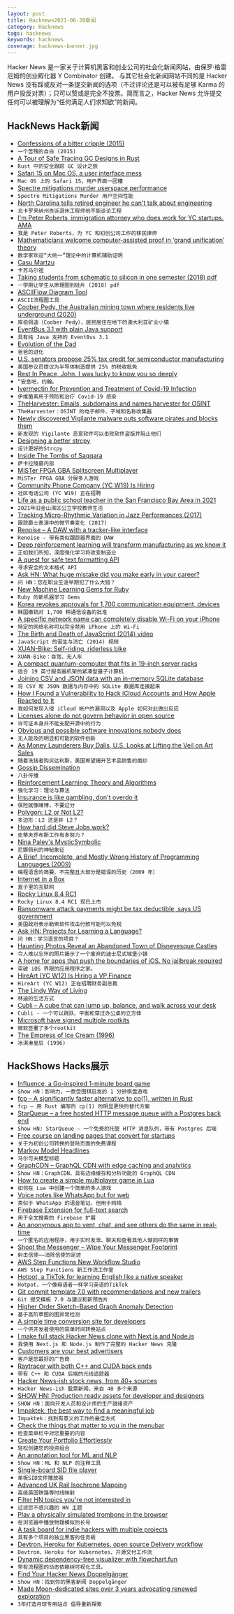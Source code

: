 ```yaml
---
layout: post
title: Hacknews2021-06-20新闻
category: Hacknews
tags: hacknews
keywords: hacknews
coverage: hacknews-banner.jpg
---
```


Hacker News 是一家关于计算机黑客和创业公司的社会化新闻网站，由保罗·格雷厄姆的创业孵化器 Y Combinator 创建。
与其它社会化新闻网站不同的是 Hacker News 没有踩或反对一条提交新闻的选项（不过评论还是可以被有足够 Karma 的用户投反对票）；只可以赞或是完全不投票。简而言之，Hacker News 允许提交任何可以被理解为“任何满足人们求知欲”的新闻。

## HackNews Hack新闻


- [Confessions of a bitter cripple (2015)](https://politicalphilosopher.net/2015/05/15/featured-philosop-her-elizabeth-barnes/)
- `一个苦残的自白 (2015)`
- [A Tour of Safe Tracing GC Designs in Rust](https://manishearth.github.io/blog/2021/04/05/a-tour-of-safe-tracing-gc-designs-in-rust/)
- `Rust 中的安全跟踪 GC 设计之旅`
- [Safari 15 on Mac OS, a user interface mess](https://morrick.me/archives/9368)
- `Mac OS 上的 Safari 15，用户界面一团糟`
- [Spectre mitigations murder userspace performance](https://robert.ocallahan.org/2021/06/spectre-mitigations-murder-userspace.html)
- `Spectre Mitigations Murder 用户空间性能`
- [North Carolina tells retired engineer he can't talk about engineering](https://ij.org/press-release/north-carolina-board-tells-retired-engineer-he-cant-talk-about-engineering/)
- `北卡罗来纳州告诉退休工程师他不能谈论工程`
- [I'm Peter Roberts, immigration attorney who does work for YC startups. AMA](item?id=27560781)
- `我是 Peter Roberts，为 YC 和初创公司工作的移民律师`
- [Mathematicians welcome computer-assisted proof in ‘grand unification’ theory](https://www.nature.com/articles/d41586-021-01627-2)
- `数学家欢迎“大统一”理论中的计算机辅助证明`
- [Casu Martzu](https://en.wikipedia.org/wiki/Casu_martzu)
- `卡苏马尔祖`
- [Taking students from schematic to silicon in one semester (2018) pdf](https://people.eecs.berkeley.edu/~pister/publications/2018/BurnettTapeoutClassISCAS2018.pdf)
- `一学期让学生从原理图到硅片 (2018) pdf`
- [ASCIIFlow Diagram Tool](https://asciiflow.com/)
- `ASCII流程图工具`
- [Coober Pedy, the Australian mining town where residents live underground (2020)](https://www.businessinsider.com/inside-coober-pedy-australias-underground-town-2016-1)
- `库伯佩迪（Coober Pedy），居民居住在地下的澳大利亚矿业小镇`
- [EventBus 3.1 with plain Java support](https://greenrobot.org/release/eventbus-3-1-plain-java-support/)
- `具有纯 Java 支持的 EventBus 3.1`
- [Evolution of the Dad](https://knowablemagazine.org/article/living-world/2021/evolution-dad)
- `爸爸的进化`
- [U.S. senators propose 25% tax credit for semiconductor manufacturing](https://www.reuters.com/article/ctech-us-usa-semiconductors-congress-idCAKCN2DT29F-OCATC)
- `美国参议员提议为半导体制造提供 25% 的税收抵免`
- [Rest In Peace, John. I was lucky to know you so deeply](https://peewee.com/2021/06/18/rest-in-peace-john-paragon/)
- `“安息吧，约翰。`
- [Ivermectin for Prevention and Treatment of Covid-19 Infection](https://journals.lww.com/americantherapeutics/Abstract/9000/Ivermectin_for_Prevention_and_Treatment_of.98040.aspx)
- `伊维菌素用于预防和治疗 Covid-19 感染`
- [TheHarvester: Emails, subdomains and names harvester for OSINT](https://github.com/laramies/theHarvester)
- `TheHarvester：OSINT 的电子邮件、子域和名称收集器`
- [Newly discovered Vigilante malware outs software pirates and blocks them](https://arstechnica.com/gadgets/2021/06/newly-discovered-vigilante-malware-outs-software-pirates-and-blocks-them/)
- `新发现的 Vigilante 恶意软件可以击败软件盗版并阻止他们`
- [Designing a better strcpy](https://saagarjha.com/blog/2020/04/12/designing-a-better-strcpy/)
- `设计更好的Strcpy`
- [Inside The Tombs of Saqqara](https://www.smithsonianmag.com/history/inside-tombs-saqqara-180977932/)
- `萨卡拉陵墓内部`
- [MiSTer FPGA GBA Splitscreen Multiplayer](https://www.youtube.com/watch?v=AJhx8SeI0Q8)
- `MiSTer FPGA GBA 分屏多人游戏`
- [Community Phone Company (YC W19) Is Hiring](https://www.ycombinator.com/companies/community-phone-company/jobs/6psvnZD-digital-marketing-specialist)
- `社区电话公司 (YC W19) 正在招聘`
- [Life as a public school teacher in the San Francisco Bay Area in 2021](http://adamcadre.ac/calendar/202105m.html)
- `2021年旧金山湾区公立学校教师生活`
- [Tracking Micro-Rhythmic Variation in Jazz Performances (2017)](https://www.researchgate.net/publication/319392963_A_Swingogram_Representation_for_Tracking_Micro-Rhythmic_Variation_in_Jazz_Performances)
- `跟踪爵士表演中的微节奏变化 (2017)`
- [Renoise – A DAW with a tracker-like interface](https://www.renoise.com/)
- `Renoise – 带有类似跟踪器界面的 DAW`
- [Deep reinforcement learning will transform manufacturing as we know it](https://techcrunch.com/2021/06/17/deep-reinforcement-learning-will-transform-manufacturing-as-we-know-it/)
- `正如我们所知，深度强化学习将改变制造业`
- [A quest for safe text formatting API](https://www.zverovich.net/2021/06/16/safe-formatting-api.html)
- `寻求安全的文本格式 API`
- [Ask HN: What huge mistake did you make early in your career?](item?id=27548204)
- `问 HN：您在职业生涯早期犯了什么大错？`
- [New Machine Learning Gems for Ruby](https://ankane.org/new-ml-gems)
- `Ruby 的新机器学习 Gems`
- [Korea revokes approvals for 1,700 communication equipment, devices](http://www.koreaherald.com/view.php?ud=20210617000953)
- `韩国撤销对 1,700 种通信设备的批准`
- [A specific network name can completely disable Wi-Fi on your iPhone](https://9to5mac.com/2021/06/19/a-specific-network-name-can-completely-disable-wi-fi-on-your-iphone/)
- `特定的网络名称可以完全禁用 iPhone 上的 Wi-Fi`
- [The Birth and Death of JavaScript (2014) video](https://www.destroyallsoftware.com/talks/the-birth-and-death-of-javascript)
- `JavaScript 的诞生与消亡 (2014) 视频`
- [XUAN-Bike: Self-riding, riderless bike](https://github.com/peng-zhihui/XUAN-Bike)
- `XUAN-Bike：自驾、无人车`
- [A compact quantum-computer that fits in 19-inch server racks](https://journals.aps.org/prxquantum/abstract/10.1103/PRXQuantum.2.020343)
- `适合 19 英寸服务器机架的紧凑型量子计算机`
- [Joining CSV and JSON data with an in-memory SQLite database](https://simonwillison.net/2021/Jun/19/sqlite-utils-memory/)
- `将 CSV 和 JSON 数据与内存中的 SQLite 数据库连接起来`
- [How I Found a Vulnerability to Hack iCloud Accounts and How Apple Reacted to It](https://thezerohack.com/apple-vulnerability-bug-bounty)
- `我如何发现入侵 iCloud 帐户的漏洞以及 Apple 如何对此做出反应`
- [Licenses alone do not govern behavior in open source](https://michaelweinberg.org/blog/2021/06/17/licenses-and-social-norms/)
- `许可证本身并不能支配开源中的行为`
- [Obvious and possible software innovations nobody does](https://scottlocklin.wordpress.com/2021/04/01/obvious-and-possible-software-innovations-nobody-does/)
- `无人能及的明显和可能的软件创新`
- [As Money Launderers Buy Dalís, U.S. Looks at Lifting the Veil on Art Sales](https://www.nytimes.com/2021/06/19/arts/design/money-laundering-art-market.html)
- `随着洗钱者购买达利斯，美国希望揭开艺术品销售的面纱`
- [Gossip Dissemination](https://martinfowler.com/articles/patterns-of-distributed-systems/gossip-dissemination.html)
- `八卦传播`
- [Reinforcement Learning: Theory and Algorithms](https://rltheorybook.github.io/)
- `强化学习：理论与算法`
- [Insurance is like gambling, don't overdo it](https://blog.viktomas.com/posts/insurance/)
- `保险就像赌博，不要过分`
- [Polygon: L2 or Not L2?](https://adlrocha.substack.com/p/adlrocha-polygon-l2-or-not-l2)
- `多边形：L2 还是非 L2？`
- [How hard did Steve Jobs work?](https://www.quora.com/How-hard-did-Steve-Jobs-work-Did-this-change-over-time?share=1)
- `史蒂夫乔布斯工作有多努力？`
- [Nina Paley's MysticSymbolic](https://www.mysticsymbolic.art/)
- `尼娜佩利的神秘象征`
- [A Brief, Incomplete, and Mostly Wrong History of Programming Languages (2009)](http://james-iry.blogspot.com/2009/05/brief-incomplete-and-mostly-wrong.html)
- `编程语言的简要、不完整且大部分是错误的历史（2009 年）`
- [Internet in a Box](http://internet-in-a-box.org/)
- `盒子里的互联网`
- [Rocky Linux 8.4 RC1](https://rockylinux.org/news/rocky-linux-8-4-rc1-release/)
- `Rocky Linux 8.4 RC1 现已上市`
- [Ransomware attack payments might be tax deductible, says US government](https://www.fox2detroit.com/news/ransomware-attack-payments-might-be-tax-deductible-says-us-government)
- `美国政府表示勒索软件攻击付款可能可以免税`
- [Ask HN: Projects for Learning a Language?](item?id=27549463)
- `问 HN：学习语言的项目？`
- [Haunting Photos Reveal an Abandoned Town of Disneyesque Castles](https://www.architecturaldigest.com/gallery/haunting-photos-reveal-massive-abandoned-town-disneyesque-castles)
- `令人难以忘怀的照片揭示了一个废弃的迪士尼式城堡小镇`
- [A home for apps that push the boundaries of iOS. No jailbreak required](https://altstore.io/)
- `突破 iOS 界限的应用程序之家。`
- [HireArt (YC W12) Is Hiring a VP,Finance](https://www.hireart.com/jobs/1d4ae4fc/apply)
- `HireArt (YC W12) 正在招聘财务副总裁`
- [The Lindy Way of Living](https://www.nytimes.com/2021/06/17/style/lindy.html)
- `林迪的生活方式`
- [Cubli – A cube that can jump up, balance, and walk across your desk](https://robohub.org/swiss-robots-cubli-a-cube-that-can-jump-up-balance-and-walk-across-your-desk/)
- `Cubli - 一个可以跳跃、平衡和穿过办公桌的立方体`
- [Microsoft have signed multiple rootkits](https://twitter.com/GossiTheDog/status/1405805536403243009)
- `微软签署了多个rootkit`
- [The Empress of Ice Cream (1996)](https://www.nybooks.com/articles/1996/04/04/the-empress-of-ice-cream/?utm_medium=email&utm_campaign=NYR%20Merrill%20gun%20violence%20Hearn%20new%20poetry&utm_content=NYR%20Merrill%20gun%20violence%20Hearn%20new%20poetry+CID_3b1bc634846058bab065bbbadea4a99b&utm_source=Newsletter&utm_term=The%20Empress%20of%20Ice%20Cream)
- `冰淇淋皇后 (1996)`


## HackShows Hacks展示

- [ Influence, a Go-inspired 1-minute board game](http://cintrest.com/influence/)
- `Show HN：影响力，一款受围棋启发的 1 分钟棋盘游戏`
- [ fcp – A significantly faster alternative to cp(1), written in Rust](https://github.com/Svetlitski/fcp)
- `fcp – 用 Rust 编写的 cp(1) 的明显更快的替代方案`
- [ StarQueue – a free hosted HTTP message queue with a Postgres back end](https://www.starqueue.org/)
- `Show HN: StarQueue – 一个免费的托管 HTTP 消息队列，带有 Postgres 后端`
- [ Free course on landing pages that convert for startups](https://zenacademy.com.au/course/landing-pages-that-convert/)
- `关于为初创公司转换的登陆页面的免费课程`
- [ Markov Model Headlines](https://www.locserendipity.com/Markov_Headlines.html)
- `马尔可夫模型标题`
- [ GraphCDN – GraphQL CDN with edge caching and analytics](https://graphcdn.io/blog/announcing-graphcdn)
- `Show HN：GraphCDN，具有边缘缓存和分析功能的 GraphQL CDN`
- [ How to create a simple multiplayer game in Lua](https://github.com/prashantgupta24/lua-top-down-multiplayer)
- `如何在 Lua 中创建一个简单的多人游戏`
- [ Voice notes like WhatsApp but for web](https://voicl.com)
- `类似于 WhatsApp 的语音笔记，但用于网络`
- [ Firebase Extension for full-text search](https://github.com/typesense/firestore-typesense-search)
- `用于全文搜索的 Firebase 扩展`
- [ An anonymous app to vent, chat, and see others do the same in real-time](https://testflight.apple.com/join/aCM3SWNY)
- `一个匿名的应用程序，用于实时发泄、聊天和查看其他人做同样的事情`
- [ Shoot the Messenger – Wipe Your Messenger Footprint](https://chrome.google.com/webstore/detail/shoot-the-messenger/lkhmjelfhkidbekjkghmbacoaolbcmep?hl=en&authuser=1)
- `射击信使——消除信使的足迹`
- [ AWS Step Functions New Workflow Studio](https://docs.aws.amazon.com/step-functions/latest/dg/workflow-studio-components.html)
- `AWS Step Functions 新工作流工作室`
- [ Hotpot, a TikTok for learning English like a native speaker](https://hotpotenglish.com)
- `Hotpot，一个像母语者一样学习英语的TikTok`
- [ Git commit template 7.0 with recommendations and new trailers](https://github.com/joelparkerhenderson/git-commit-template)
- `Git 提交模板 7.0 与建议和新预告片`
- [ Higher Order Sketch-Based Graph Anomaly Detection](https://github.com/Stream-AD/AnoGraph)
- `基于高阶草图的图异常检测`
- [ A simple time conversion site for developers](https://time.lol)
- `一个供开发者使用的简单时间转换站点`
- [ I make full stack Hacker News clone with Next.js and Node.js](https://github.com/krehwell/HeckarNews)
- `我使用 Next.js 和 Node.js 制作了完整的 Hacker News 克隆`
- [ Customers are your best advertisers](https://www.orbik.com/)
- `客户是您最好的广告商`
- [ Raytracer with both C++ and CUDA back ends](https://github.com/maxilevi/raytracer)
- `带有 C++ 和 CUDA 后端的光线追踪器`
- [ Hacker News-ish stock news, from 40+ sources](https://steez.news)
- `Hacker News-ish 股票新闻，来自 40 多个来源`
- [SHOW HN: Production ready assets for developer and designers](https://readyui.co/)
- `SHOW HN：面向开发人员和设计师的生产就绪资产`
- [ Impaktek: the best way to find a meaningful job](http://impaktek.fr)
- `Impaktek：找到有意义的工作的最佳方式`
- [ Check the things that matter to you in the menubar](https://getradar.co)
- `检查菜单栏中对您重要的内容`
- [ Create Your Portfolio Effortlessly](https://superportfolio.co)
- `轻松创建您的投资组合`
- [ An annotation tool for ML and NLP](https://www.getmarkup.com/)
- `Show HN：ML 和 NLP 的注释工具`
- [ Single-board SID file player](https://github.com/sidfi/sidfi)
- `单板SID文件播放器`
- [ Advanced UK Rail Isochrone Mapping](https://www.magpie-maps.com)
- `高级英国铁路等时线映射`
- [ Filter HN topics you're not interested in](item?id=27564056)
- `过滤您不感兴趣的 HN 主题`
- [ Play a physically simulated trombone in the browser](https://nuchi.github.io/trombone/)
- `在浏览器中播放物理模拟的长号`
- [ A task board for indie hackers with multiple projects](https://7todos.com)
- `具有多个项目的独立黑客的任务板`
- [ Devtron, Heroku for Kubernetes, open source Delivery workflow](https://github.com/devtron-labs/devtron)
- `Devtron、Heroku for Kubernetes、开源交付工作流`
- [ Dynamic dependency-tree visualizer with flowchart.fun](https://github.com/tone-row/ffdeptree)
- `带有流程图的动态依赖树可视化工具。`
- [ Find Your Hacker News Doppelgänger](https://share.streamlit.io/pinecone-io/playground/hacker_news/src/server.py)
- `Show HN：找到你的黑客新闻 Doppelgänger`
- [ Made Moon-dedicated sites over 3 years advocating renewed exploration](https://ourmoon.jatan.space/#projects)
- `3年打造月球专用站点 倡导重新探索`

